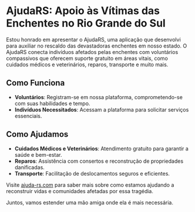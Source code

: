 # AjudaRS: Apoio às Vítimas das Enchentes no Rio Grande do Sul

Estou honrado em apresentar o AjudaRS, uma aplicação que desenvolvi para auxiliar no rescaldo das devastadoras enchentes em nosso estado. O AjudaRS conecta indivíduos afetados pelas enchentes com voluntários compassivos que oferecem suporte gratuito em áreas vitais, como cuidados médicos e veterinários, reparos, transporte e muito mais. 

## Como Funciona

- **Voluntários**: Registram-se em nossa plataforma, comprometendo-se com suas habilidades e tempo.
- **Indivíduos Necessitados**: Acessam a plataforma para solicitar serviços essenciais.

## Como Ajudamos

- **Cuidados Médicos e Veterinários**: Atendimento gratuito para garantir a saúde e bem-estar.
- **Reparos**: Assistência com consertos e reconstrução de propriedades danificadas.
- **Transporte**: Facilitação de deslocamentos seguros e eficientes.

Visite [ajuda-rs.com](http://ajuda-rs.com) para saber mais sobre como estamos ajudando a reconstruir vidas e comunidades afetadas por essa tragédia.

Juntos, vamos estender uma mão amiga onde ela é mais necessária.

